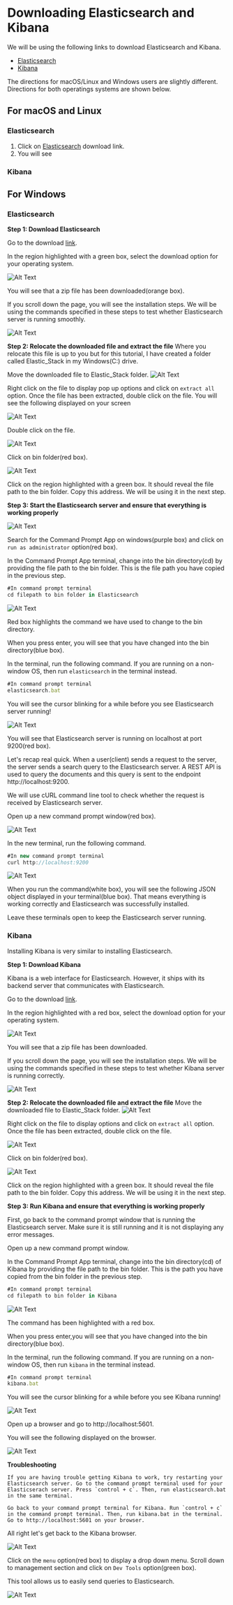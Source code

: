 # Downloading Elasticsearch and Kibana

We will be using the following links to download Elasticsearch and Kibana.
* [Elasticsearch](https://www.elastic.co/downloads/elasticsearch)
* [Kibana](https://www.elastic.co/downloads/kibana?S_TACT=)

The directions for macOS/Linux and Windows users are slightly different. Directions for both operatings systems are shown below. 

## For macOS and Linux

### Elasticsearch ###
1. Click on [Elasticsearch](https://www.elastic.co/downloads/elasticsearch) download link. 
2. You will see 

### Kibana ###

## For Windows 
### Elasticsearch ###
**Step 1: Download Elasticsearch**

Go to the download [link](https://www.elastic.co/downloads/elasticsearch).

In the region highlighted with a green box, select the download option for your operating system.

![Alt Text](https://dev-to-uploads.s3.amazonaws.com/i/jbfvm3lctmrnsjv3cw5o.png)

You will see that a zip file has been downloaded(orange box). 

If you scroll down the page, you will see the installation steps. We will be using the commands specified in these steps to test whether Elasticsearch server is running smoothly. 

![Alt Text](https://dev-to-uploads.s3.amazonaws.com/i/4gv3340zhsuvwwqr87th.png)

**Step 2: Relocate the downloaded file and extract the file**
Where you relocate this file is up to you but for this tutorial, I have created a folder called Elastic_Stack in my Windows(C:) drive. 

Move the downloaded file to Elastic_Stack folder.
![Alt Text](https://dev-to-uploads.s3.amazonaws.com/i/19go5m3dcxv2wj9p0gnb.png)

Right click on the file to display pop up options and click on `extract all` option. Once the file has been extracted, double click on the file.  You will see the following displayed on your screen

![Alt Text](https://dev-to-uploads.s3.amazonaws.com/i/svkdjodtmu95w1tpk9ti.png)

Double click on the file. 

![Alt Text](https://dev-to-uploads.s3.amazonaws.com/i/x3r4nmeprirouzchsq8l.png)

Click on bin folder(red box). 

![Alt Text](https://dev-to-uploads.s3.amazonaws.com/i/isawkyt7vs8wzta8zenw.png)

Click on the region highlighted with a green box. It should reveal the file path to the bin folder. Copy this address. We will be using it in the next step. 

**Step 3: Start the Elasticsearch server and ensure that everything is working properly**

![Alt Text](https://dev-to-uploads.s3.amazonaws.com/i/ynudw1nktfk7qiaryjz3.png)

Search for the Command Prompt App on windows(purple box) and click on `run as administrator` option(red box). 

In the Command Prompt App terminal, change into the bin directory(cd) by providing the file path to the bin folder. This is the file path you have copied in the previous step.

```javascript
#In command prompt terminal
cd filepath to bin folder in Elasticsearch
```
![Alt Text](https://dev-to-uploads.s3.amazonaws.com/i/rwbvh8g8g6iemh1u7f7z.png)

Red box highlights the command we have used to change to the bin directory. 

When you press enter, you will see that you have changed into the bin directory(blue box). 

In the terminal, run the following command. If you are running on a non-window OS, then run `elasticsearch` in the terminal instead. 

```javascript
#In command prompt terminal
elasticsearch.bat
```
You will see the cursor blinking for a while before you see Elasticsearch server running!

![Alt Text](https://dev-to-uploads.s3.amazonaws.com/i/zk1op2kd2zur6khdquj6.png)

You will see that Elasticsearch server is running on localhost at port 9200(red box). 

Let's recap real quick. When a user(client) sends a request to the server, the server sends a search query to the Elasticsearch server. A REST API is used to query the documents and this query is sent to the endpoint http://localhost:9200.

We will use cURL command line tool to check whether the request is received by Elasticsearch server.

Open up a new command prompt window(red box). 

![Alt Text](https://dev-to-uploads.s3.amazonaws.com/i/zbeyscea40g7bscnqjv8.png)

In the new terminal, run the following command. 
```javascript
#In new command prompt terminal
curl http://localhost:9200
```
![Alt Text](https://dev-to-uploads.s3.amazonaws.com/i/fqrl0f2pwhcvoegbc9vp.png)

When you run the command(white box), you will see the following JSON object displayed in your terminal(blue box). That means everything is working correctly and Elasticsearch was successfully installed. 

Leave these terminals open to keep the Elasticsearch server running. 

### Kibana ###
Installing Kibana is very similar to installing Elasticsearch. 

**Step 1: Download Kibana**

Kibana is a web interface for Elasticsearch. However, it ships with its backend server that communicates with Elasticsearch. 

Go to the download [link](https://www.elastic.co/downloads/kibana).

In the region highlighted with a red box, select the download option for your operating system.

![Alt Text](https://dev-to-uploads.s3.amazonaws.com/i/pwjmemkhkgoxglr3mmo2.png)

You will see that a zip file has been downloaded. 

If you scroll down the page, you will see the installation steps. We will be using the commands specified in these steps to test whether Kibana server is running correctly. 

![Alt Text](https://dev-to-uploads.s3.amazonaws.com/i/9odyrlqqs6rq4vbfoqfe.png)

**Step 2: Relocate the downloaded file and extract the file**
Move the downloaded file to Elastic_Stack folder.
![Alt Text](https://dev-to-uploads.s3.amazonaws.com/i/br6j8sbsclqk0az1gp6a.png)

Right click on the file to display options and click on `extract all` option. Once the file has been extracted, double click on the file.  

![Alt Text](https://dev-to-uploads.s3.amazonaws.com/i/ao50esqod7szl05y2jcf.png)

Click on bin folder(red box). 

![Alt Text](https://dev-to-uploads.s3.amazonaws.com/i/mf7q8t273mme9gbklyp6.png)

Click on the region highlighted with a green box. It should reveal the file path to the bin folder. Copy this address. We will be using it in the next step. 

**Step 3: Run Kibana and ensure that everything is working properly**

First, go back to the command prompt window that is running the Elasticsearch server. Make sure it is still running and it is not displaying any error messages. 

Open up a new command prompt window. 

In the Command Prompt App terminal, change into the bin directory(cd) of Kibana by providing the file path to the bin folder. This is the path you have copied from the bin folder in the previous step.

```javascript
#In command prompt terminal
cd filepath to bin folder in Kibana 
```
![Alt Text](https://dev-to-uploads.s3.amazonaws.com/i/kimv9jgt3toyx31iwolz.png)

The command has been highlighted with a red box. 

When you press enter,you will see that you have changed into the bin directory(blue box). 

In the terminal, run the following command. If you are running on a non-window OS, then run `kibana` in the terminal instead. 

```javascript
#In command prompt terminal
kibana.bat
```
You will see the cursor blinking for a while before you see Kibana running!

![Alt Text](https://dev-to-uploads.s3.amazonaws.com/i/haaym56lxc2iyp6nhvgg.png)

Open up a browser and go to http://localhost:5601.

You will see the following displayed on the browser.

![Alt Text](https://dev-to-uploads.s3.amazonaws.com/i/hhutzyk8cxzvk3qi71ta.png)

**Troubleshooting**
```
If you are having trouble getting Kibana to work, try restarting your Elasticsearch server. Go to the command prompt terminal used for your Elasticserach server. Press `control + c`. Then, run elasticsearch.bat in the same terminal. 

Go back to your command prompt terminal for Kibana. Run `control + c` in the command prompt terminal. Then, run kibana.bat in the terminal. Go to http://localhost:5601 on your browser. 
```
All right let's get back to the Kibana browser.

![Alt Text](https://dev-to-uploads.s3.amazonaws.com/i/o8bsx564wkhhlvvj5kcj.png)

Click on the `menu` option(red box) to display a drop down menu. Scroll down to management section and click on `Dev Tools` option(green box). 

This tool allows us to easily send queries to Elasticsearch.  

![Alt Text](https://dev-to-uploads.s3.amazonaws.com/i/p61s5ya2d537hi8fx3w0.png)
